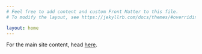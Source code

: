 ```yaml
---
# Feel free to add content and custom Front Matter to this file.
# To modify the layout, see https://jekyllrb.com/docs/themes/#overriding-theme-defaults

layout: home
---
```


For the main site content, head [here][main-content].

[main-content]: https://siddhesh2263.github.io/portfolio/